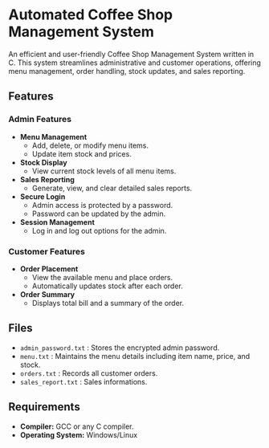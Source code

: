 # Automated Coffee Shop Management System

An efficient and user-friendly Coffee Shop Management System written in C. This system streamlines administrative and customer operations, offering menu management, order handling, stock updates, and sales reporting.

## Features

### Admin Features
- **Menu Management**
  - Add, delete, or modify menu items.
  - Update item stock and prices.
- **Stock Display**
  - View current stock levels of all menu items.
- **Sales Reporting**
  - Generate, view, and clear detailed sales reports.
- **Secure Login**
  - Admin access is protected by a password.
  - Password can be updated by the admin.
- **Session Management**
  - Log in and log out options for the admin.

### Customer Features
- **Order Placement**
  - View the available menu and place orders.
  - Automatically updates stock after each order.
- **Order Summary**
  - Displays total bill and a summary of the order.

## Files
- `admin_password.txt` : Stores the encrypted admin password.
- `menu.txt` : Maintains the menu details including item name, price, and stock.
- `orders.txt` : Records all customer orders.
- `sales_report.txt` : Sales informations.

## Requirements
- **Compiler:** GCC or any C compiler.
- **Operating System:** Windows/Linux
